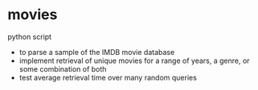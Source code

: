 # movies

python script
- to parse a sample of the IMDB movie database
- implement retrieval of unique movies for a range of years, a genre, or some combination of both
- test average retrieval time over many random queries
